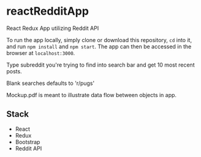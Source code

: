 # reactRedditApp
React Redux App utilizing Reddit API

To run the app locally, simply clone or download this repository, `cd` into it, and run `npm install` and `npm start`. The app can then be accessed in the browser at `localhost:3000`.

Type subreddit you're trying to find into search bar and get 10 most recent posts. 

Blank searches defaults to 'r/pugs' 

Mockup.pdf is meant to illustrate data flow between objects in app.

## Stack

- React
- Redux
- Bootstrap
- Reddit API



